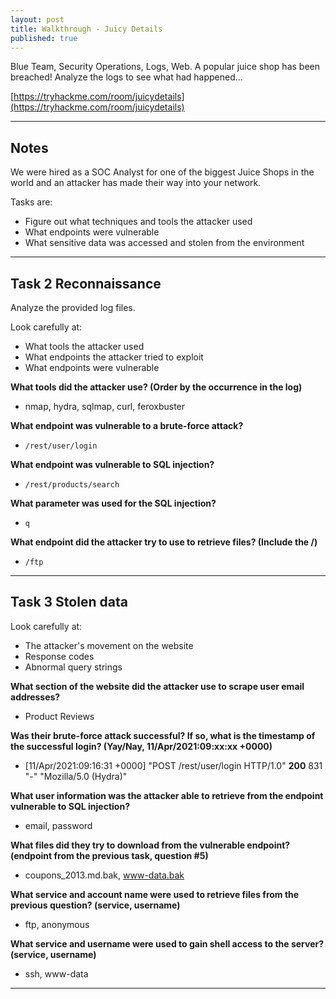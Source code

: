 ```yaml
---
layout: post
title: Walkthrough - Juicy Details
published: true
---
```


Blue Team, Security Operations, Logs, Web. A popular juice shop has been breached! Analyze the logs to see what had happened...

[https://tryhackme.com/room/juicydetails](https://tryhackme.com/room/juicydetails)

* * *

## Notes

We were hired as a SOC Analyst for one of the biggest Juice Shops in the world and an attacker has made their way into your network. 

Tasks are:

   - Figure out what techniques and tools the attacker used
   - What endpoints were vulnerable
   - What sensitive data was accessed and stolen from the environment

* * * 

##  Task 2 Reconnaissance

Analyze the provided log files.

Look carefully at:

  -  What tools the attacker used
  -  What endpoints the attacker tried to exploit
  -  What endpoints were vulnerable

**What tools did the attacker use? (Order by the occurrence in the log)**

- nmap, hydra, sqlmap, curl, feroxbuster

**What endpoint was vulnerable to a brute-force attack?**

- ``/rest/user/login``

**What endpoint was vulnerable to SQL injection?**

- ``/rest/products/search``

**What parameter was used for the SQL injection?**

- ``q``

**What endpoint did the attacker try to use to retrieve files? (Include the /)**

- ``/ftp``

* * * 

##  Task 3 Stolen data

Look carefully at:

   - The attacker's movement on the website
   - Response codes
   - Abnormal query strings

**What section of the website did the attacker use to scrape user email addresses?**

- Product Reviews

**Was their brute-force attack successful? If so, what is the timestamp of the successful login? (Yay/Nay, 11/Apr/2021:09:xx:xx +0000)**

- [11/Apr/2021:09:16:31 +0000] "POST /rest/user/login HTTP/1.0" **200** 831 "-" "Mozilla/5.0 (Hydra)"

**What user information was the attacker able to retrieve from the endpoint vulnerable to SQL injection?**

- email, password

**What files did they try to download from the vulnerable endpoint? (endpoint from the previous task, question #5)**

- coupons_2013.md.bak, www-data.bak

**What service and account name were used to retrieve files from the previous question? (service, username)**

- ftp, anonymous

**What service and username were used to gain shell access to the server? (service, username)**

- ssh, www-data

* * * 


